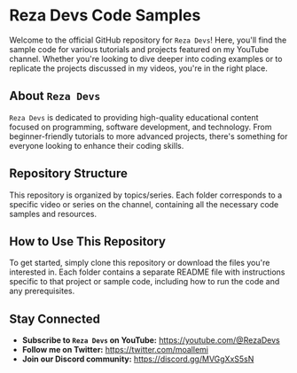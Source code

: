 # Reza Devs Code Samples

Welcome to the official GitHub repository for `Reza Devs`! Here, you'll find the sample code for various tutorials and projects featured on my YouTube channel. Whether you're looking to dive deeper into coding examples or to replicate the projects discussed in my videos, you're in the right place.

## About `Reza Devs`

`Reza Devs` is dedicated to providing high-quality educational content focused on programming, software development, and technology. From beginner-friendly tutorials to more advanced projects, there's something for everyone looking to enhance their coding skills.

## Repository Structure

This repository is organized by topics/series. Each folder corresponds to a specific video or series on the channel, containing all the necessary code samples and resources.


## How to Use This Repository

To get started, simply clone this repository or download the files you're interested in. Each folder contains a separate README file with instructions specific to that project or sample code, including how to run the code and any prerequisites.


## Stay Connected
- **Subscribe to `Reza Devs` on YouTube:** https://youtube.com/@RezaDevs
- **Follow me on Twitter:** https://twitter.com/moallemi
- **Join our Discord community:** https://discord.gg/MVGgXxS5sN
